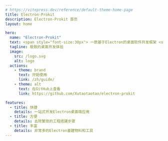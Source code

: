 ```yaml
---
# https://vitepress.dev/reference/default-theme-home-page
title: Electron-Prokit
description: Electron-Prokit 首页
layout: home

hero:
  name: "Electron-Prokit"
  text: <span style="font-size:30px"> 一款基于Electron的桌面软件开发框架 <span>
  tagline: 极致的桌面开发体验
  image:
    src: /logo.svg
    alt: logo
  actions:
    - theme: brand
      text: 开始使用
      link: /zh/guide/
    - theme: alt
      text: 在GitHub上查看
      link: https://github.com/Xutaotaotao/electron-prokit

features:
  - title: 快捷
    details: 一站式开发Electron桌面端应用
  - title: 方便
    details: 去除繁琐的工程搭建步骤
  - title: 丰富
    details: 非常多的Electron基建物料和工具
---
```

